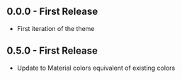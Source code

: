 ## 0.0.0 - First Release
* First iteration of the theme

## 0.5.0 - First Release
* Update to Material colors equivalent of existing colors
